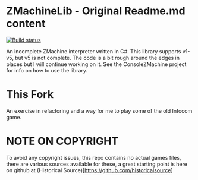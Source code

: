 # ZMachineLib - Original Readme.md content

[![Build status](https://ci.appveyor.com/api/projects/status/ig4abc31j6imrypw?svg=true)](https://ci.appveyor.com/project/BrianPeek/zmachinelib)

An incomplete ZMachine interpreter written in C#.  This library supports v1-v5, but v5 is not complete.  The code is a bit rough around the edges in places but I will continue working on it.  See the ConsoleZMachine project for info on how to use the library.

# This Fork

An exercise in refactoring and a way for me to play some of the old Infocom game.

# NOTE ON COPYRIGHT
To avoid any copyright issues, this repo contains no actual games files, there are various sources available for these, a great starting point is here on github at (Historical Source)[https://github.com/historicalsource]
